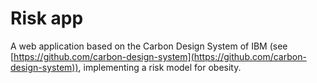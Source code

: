 # Risk app

A web application based on the Carbon Design System of IBM (see [https://github.com/carbon-design-system](https://github.com/carbon-design-system)), implementing a risk
model for obesity.
